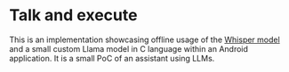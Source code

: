 # Talk and execute

This is an implementation showcasing offline usage of the [Whisper model](https://github.com/openai/whisper) and a small custom Llama model in C language within an Android application.
It is a small PoC of an assistant using LLMs.
